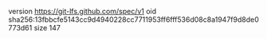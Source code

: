 version https://git-lfs.github.com/spec/v1
oid sha256:13fbbcfe5143cc9d4940228cc7711953ff6fff536d08c8a1947f9d8de0773d61
size 147
